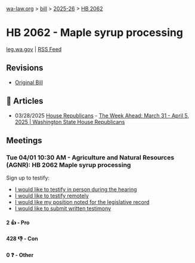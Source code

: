 [wa-law.org](/) > [bill](/bill/) > [2025-26](/bill/2025-26/) > [HB 2062](/bill/2025-26/hb/2062/)

# HB 2062 - Maple syrup processing
[leg.wa.gov](https://app.leg.wa.gov/billsummary?BillNumber=2062&Year=2025&Initiative=false) | [RSS Feed](./rss.xml)

## Revisions
* [Original Bill](1/)

## 📰 Articles
* 03/28/2025 [House Republicans](/org/house_republicans/) - [The Week Ahead: March 31 - April 5, 2025 | Washington State House Republicans](https://houserepublicans.wa.gov/week/the-week-ahead-march-31-april-5-2025/#:~:text=HB%202062)

## Meetings
### Tue 04/01 10:30 AM - Agriculture and Natural Resources (AGNR): HB 2062 Maple syrup processing
Sign up to testify:
* [I would like to testify in person during the hearing](https://app.leg.wa.gov/csi/Testifier/Add?chamber=House&mId=33209&aId=166689&caId=26789&tId=1)
* [I would like to testify remotely](https://app.leg.wa.gov/csi/Testifier/Add?chamber=House&mId=33209&aId=166689&caId=26789&tId=2)
* [I would like my position noted for the legislative record](https://app.leg.wa.gov/csi/Testifier/Add?chamber=House&mId=33209&aId=166689&caId=26789&tId=3)
* [I would like to submit written testimony](https://app.leg.wa.gov/csi/Testifier/Add?chamber=House&mId=33209&aId=166689&caId=26789&tId=4)

#### 2 👍 - Pro

#### 428 👎 - Con

#### 0 ❓ - Other
